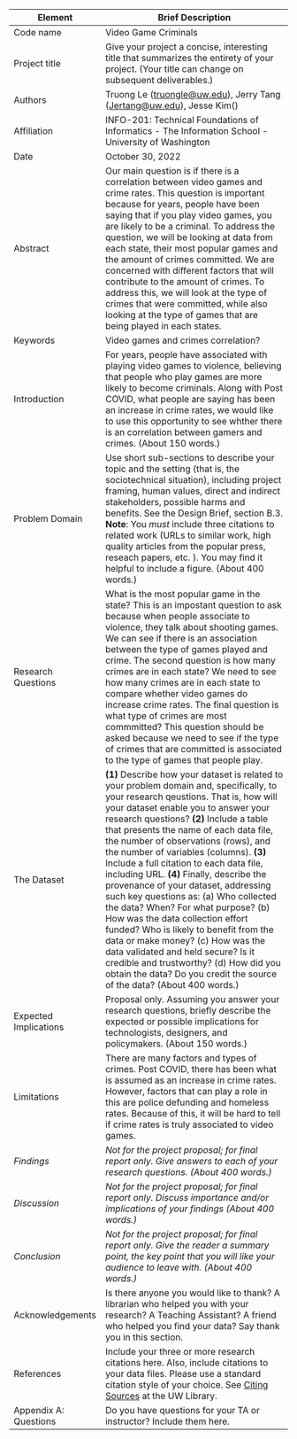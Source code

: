 |Element | Brief Description|
|---------------| --------------
|Code name | Video Game Criminals | 
|Project title| Give your project a concise, interesting title that summarizes the entirety of your project. (Your title can change on subsequent deliverables.) |
|Authors | Truong Le (truongle@uw.edu), Jerry Tang (Jertang@uw.edu), Jesse Kim() |
|Affiliation |  INFO-201: Technical Foundations of Informatics - The Information School - University of Washington |
|Date | October 30, 2022|
|Abstract | Our main question is if there is a correlation between video games and crime rates. This question is important because for years, people have been saying that if you play video games, you are likely to be a criminal. To address the question, we will be looking at data from each state, their most popular games and the amount of crimes committed. We are concerned with different factors that will contribute to the amount of crimes. To address this, we will look at the type of crimes that were committed, while also looking at the type of games that are being played in each states.|
|Keywords | Video games and crimes correlation? |
|Introduction | For years, people have associated with playing video games to violence, believing that people who play games are more likely to become criminals. Along with Post COVID, what people are saying has been an increase in crime rates, we would like to use this opportunity to see whther there is an correlation between gamers and crimes. (About 150 words.) |
|Problem Domain | Use short sub-sections to describe your topic and the setting (that is, the sociotechnical situation), including project framing, human values, direct and indirect stakeholders, possible harms and benefits. See the Design Brief, section B.3. **Note**: You *must* include three citations to related work (URLs to similar work, high quality articles from the popular press, reseach papers, etc. ). You may find it helpful to include a figure.  (About 400 words.) |
|Research Questions | What is the most popular game in the state? This is an impostant question to ask because when people associate to violence, they talk about shooting games. We can see if there is an association between the type of games played and crime. The second question is how many crimes are in each state? We need to see how many crimes are in each state to compare whether video games do increase crime rates. The final question is what type of crimes are most commmitted? This question should be asked because we need to see if the type of crimes that are committed is associated to the type of games that people play. |
|The Dataset | **(1)** Describe how your dataset is related to your problem domain and, specifically, to your research qeustions. That is, how will your dataset enable you to answer your research questions? **(2)** Include a table that presents the name of each data file, the number of observations (rows), and the number of variables (columns). **(3)** Include a full citation to each data file, including URL. **(4)** Finally, describe the provenance of your dataset, addressing such key questions as: (a) Who collected the data? When? For what purpose? (b) How was the data collection effort funded? Who is likely to benefit from the data or make money? (c) How was the data validated and held secure?  Is it credible and trustworthy? (d) How did you obtain the data? Do you credit the source of the data? (About 400 words.) |
|Expected Implications | Proposal only. Assuming you answer your research questions, briefly describe the expected or possible implications for technologists, designers, and policymakers. (About 150 words.) |
|Limitations | There are many factors and types of crimes. Post COVID, there has been what is assumed as an increase in crime rates. However, factors that can play a role in this are police defunding and homeless rates. Because of this, it will be hard to tell if crime rates is truly associated to video games.|
|_Findings_ | _Not for the project proposal; for final report only. Give answers to each of your research questions. (About 400 words.)_ |
|_Discussion_ | _Not for the project proposal; for final report only. Discuss importance and/or implications of your findings  (About 400 words.)_ |
|_Conclusion_ | _Not for the project proposal; for final report only. Give the reader a summary point, the key point that you will like your audience to leave with. (About 400 words.)_ |
|Acknowledgements | Is there anyone you would like to thank? A librarian who helped you with your research? A Teaching Assistant? A friend who helped you find your data? Say thank you in this section.|
|References | Include your three or more research citations here. Also, include citations to your data files. Please use a standard citation style of your choice.  See [Citing Sources](https://guides.lib.uw.edu/research/citations) at the UW Library. |
|Appendix A: Questions| Do you have questions for your TA or instructor?  Include them here.|
